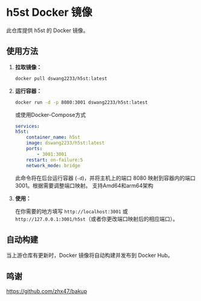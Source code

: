 # h5st Docker 镜像

此仓库提供 h5st 的 Docker 镜像。

## 使用方法

1.  **拉取镜像：**

    ```bash
    docker pull dswang2233/h5st:latest
    ```

2.  **运行容器：**

    ```bash
    docker run -d -p 8080:3001 dswang2233/h5st:latest
    ```

    或使用Docker-Compose方式

    ```yaml
    services:
    h5st:
        container_name: h5st
        image: dswang2233/h5st:latest
        ports:
            - 3001:3001
        restart: on-failure:5
        network_mode: bridge
    ```

    此命令将在后台运行容器 (`-d`)，并将主机上的端口 8080 映射到容器内的端口 3001。根据需要调整端口映射。
    支持Amd64和arm64架构

3.  **使用：**

    在你需要的地方填写 `http://localhost:3001` 或 `http://127.0.0.1:3001/h5st`（或者你更改端口映射后的相应端口）。

## 自动构建

当上游仓库有更新时，Docker 镜像将自动构建并发布到 Docker Hub。

## 鸣谢

https://github.com/zhx47/bakup
